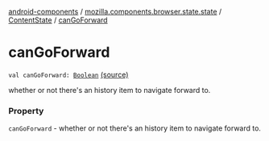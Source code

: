 [android-components](../../index.md) / [mozilla.components.browser.state.state](../index.md) / [ContentState](index.md) / [canGoForward](./can-go-forward.md)

# canGoForward

`val canGoForward: `[`Boolean`](https://kotlinlang.org/api/latest/jvm/stdlib/kotlin/-boolean/index.html) [(source)](https://github.com/mozilla-mobile/android-components/blob/master/components/browser/state/src/main/java/mozilla/components/browser/state/state/ContentState.kt#L60)

whether or not there's an history item to navigate forward to.

### Property

`canGoForward` - whether or not there's an history item to navigate forward to.
